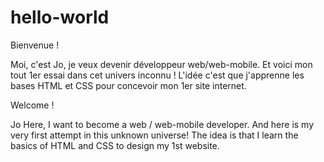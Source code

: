 # hello-world

Bienvenue ! 

Moi, c'est Jo, je veux devenir développeur web/web-mobile. Et voici mon tout 1er essai dans cet univers inconnu ! 
L'idée c'est que j'apprenne les bases HTML et CSS pour concevoir mon 1er site internet.


Welcome !

Jo Here, I want to become a web / web-mobile developer. And here is my very first attempt in this unknown universe! 
The idea is that I learn the basics of HTML and CSS to design my 1st website.
